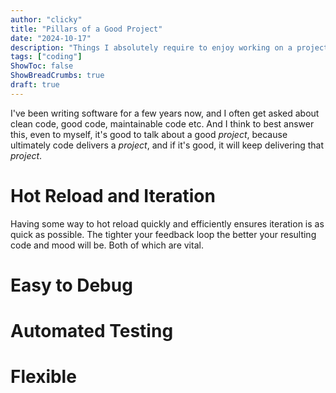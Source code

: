 ```yaml
---
author: "clicky"
title: "Pillars of a Good Project"
date: "2024-10-17"
description: "Things I absolutely require to enjoy working on a project"
tags: ["coding"]
ShowToc: false
ShowBreadCrumbs: true
draft: true
---
```


I've been writing software for a few years now, and I often get asked about clean code, good code, maintainable code etc. And I think to best answer this, even to myself, it's good to talk about a good _project_, because ultimately code delivers a _project_, and if it's good, it will keep delivering that _project_.

# Hot Reload and Iteration
Having some way to hot reload quickly and efficiently ensures iteration is as quick as possible. The tighter your feedback loop the better your resulting code and mood will be. Both of which are vital.

# Easy to Debug


# Automated Testing


# Flexible

